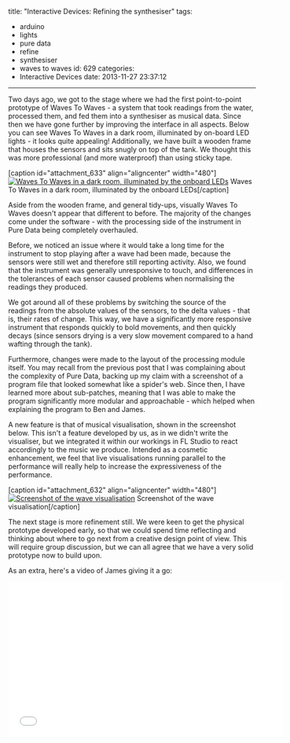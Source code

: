 title: "Interactive Devices: Refining the synthesiser"
tags:
  - arduino
  - lights
  - pure data
  - refine
  - synthesiser
  - waves to waves
id: 629
categories:
  - Interactive Devices
date: 2013-11-27 23:37:12
---

Two days ago, we got to the stage where we had the first point-to-point prototype of Waves To Waves - a system that took readings from the water, processed them, and fed them into a synthesiser as musical data. Since then we have gone further by improving the interface in all aspects. Below you can see Waves To Waves in a dark room, illuminated by on-board LED lights - it looks quite appealing! Additionally, we have built a wooden frame that houses the sensors and sits snugly on top of the tank. We thought this was more professional (and more waterproof) than using sticky tape.

<!-- more -->

[caption id="attachment_633" align="aligncenter" width="480"][![Waves To Waves in a dark room, illuminated by the onboard LEDs](http://jh47.com/wp-content/uploads/2013/11/2013-11-27-22.49.46-1024x757.jpg)](http://jh47.com/wp-content/uploads/2013/11/2013-11-27-22.49.46.jpg) Waves To Waves in a dark room, illuminated by the onboard LEDs[/caption]

Aside from the wooden frame, and general tidy-ups, visually Waves To Waves doesn't appear that different to before. The majority of the changes come under the software - with the processing side of the instrument in Pure Data being completely overhauled.

Before, we noticed an issue where it would take a long time for the instrument to stop playing after a wave had been made, because the sensors were still wet and therefore still reporting activity. Also, we found that the instrument was generally unresponsive to touch, and differences in the tolerances of each sensor caused problems when normalising the readings they produced.

We got around all of these problems by switching the source of the readings from the absolute values of the sensors, to the delta values - that is, their rates of change. This way, we have a significantly more responsive instrument that responds quickly to bold movements, and then quickly decays (since sensors drying is a very slow movement compared to a hand wafting through the tank).

Furthermore, changes were made to the layout of the processing module itself. You may recall from the previous post that I was complaining about the complexity of Pure Data, backing up my claim with a screenshot of a program file that looked somewhat like a spider's web. Since then, I have learned more about sub-patches, meaning that I was able to make the program significantly more modular and approachable - which helped when explaining the program to Ben and James.

A new feature is that of musical visualisation, shown in the screenshot below. This isn't a feature developed by us, as in we didn't write the visualiser, but we integrated it within our workings in FL Studio to react accordingly to the music we produce. Intended as a cosmetic enhancement, we feel that live visualisations running parallel to the performance will really help to increase the expressiveness of the performance.

[caption id="attachment_632" align="aligncenter" width="480"][![Screenshot of the wave visualisation](http://jh47.com/wp-content/uploads/2013/11/2013-11-27-22.50.46-1024x757.jpg)](http://jh47.com/wp-content/uploads/2013/11/2013-11-27-22.50.46.jpg) Screenshot of the wave visualisation[/caption]

The next stage is more refinement still. We were keen to get the physical prototype developed early, so that we could spend time reflecting and thinking about where to go next from a creative design point of view. This will require group discussion, but we can all agree that we have a very solid prototype now to build upon.

As an extra, here's a video of James giving it a go:
<iframe src="//www.youtube.com/embed/AdrjKpWoBLk" height="315" width="560" allowfullscreen="" frameborder="0"></iframe>